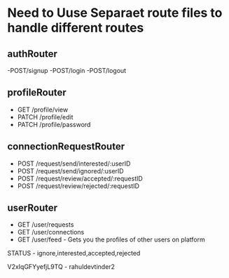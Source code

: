 <!-- DEV TINDER API's LIST -->

# Need to Uuse Separaet route files to handle different routes

## authRouter

-POST/signup
-POST/login
-POST/logout


## profileRouter

- GET /profile/view
- PATCH /profile/edit
- PATCH /profile/password



## connectionRequestRouter

- POST /request/send/interested/:userID
- POST /request/send/ignored/:userID
- POST /request/review/accepted/:requestID
- POST /request/review/rejected/:requestID


## userRouter

- GET /user/requests
- GET /user/connections
- GET /user/feed - Gets you the profiles of other users on platform

STATUS - ignore,interested,accepted,rejected


V2xIqGFYyefjL9TQ - rahuldevtinder2
